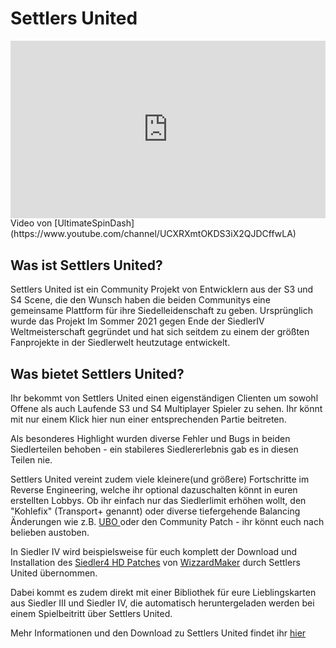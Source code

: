 # Settlers United

<iframe style="width: 100%;aspect-ratio:16/9;" src="https://www.youtube.com/embed/zj1RJqZbHw0" frameborder="0" allowfullscreen></iframe>
<figcaption markdown>
Video von [UltimateSpinDash](https://www.youtube.com/channel/UCXRXmtOKDS3iX2QJDCffwLA)

</figcaption>
            

## Was ist Settlers United?

Settlers United ist ein Community Projekt von Entwicklern aus der S3 und S4 Scene, die den Wunsch haben die beiden Communitys eine gemeinsame Plattform für ihre Siedelleidenschaft zu geben. Ursprünglich wurde das Projekt Im Sommer 2021 gegen Ende der SiedlerIV Weltmeisterschaft gegründet und hat sich seitdem zu einem der größten Fanprojekte in der Siedlerwelt heutzutage entwickelt.&#x20;

## Was bietet Settlers United?

Ihr bekommt von Settlers United einen eigenständigen Clienten um sowohl Offene als auch Laufende S3 und S4 Multiplayer Spieler zu sehen. Ihr könnt mit nur einem Klick hier nun einer entsprechenden Partie beitreten.&#x20;

Als besonderes Highlight wurden diverse Fehler und Bugs in beiden Siedlerteilen behoben - ein stabileres Siedlererlebnis gab es in diesen Teilen nie.&#x20;



Settlers United vereint zudem viele kleinere(und größere) Fortschritte im Reverse Engineering, welche ihr optional dazuschalten könnt in euren erstellten Lobbys. Ob ihr einfach nur das Siedlerlimit erhöhen wollt, den "Kohlefix" (Transport+ genannt) oder diverse tiefergehende Balancing Änderungen wie z.B. [UBO ](ultimate-balance-overhaul.md)oder den Community Patch - ihr könnt euch nach belieben austoben. 

In Siedler IV wird beispielsweise für euch komplett der Download und Installation des [Siedler4 HD Patches](https://settlers4-hd.com/) von [WizzardMaker](https://github.com/WizzardMaker) durch Settlers United übernommen.&#x20;

Dabei kommt es zudem direkt mit einer Bibliothek für eure Lieblingskarten aus Siedler III und Siedler IV, die automatisch heruntergeladen werden bei einem Spielbeitritt über Settlers United.&#x20;

Mehr Informationen und den Download zu Settlers United findet ihr [hier](https://settlers-united.com/)

